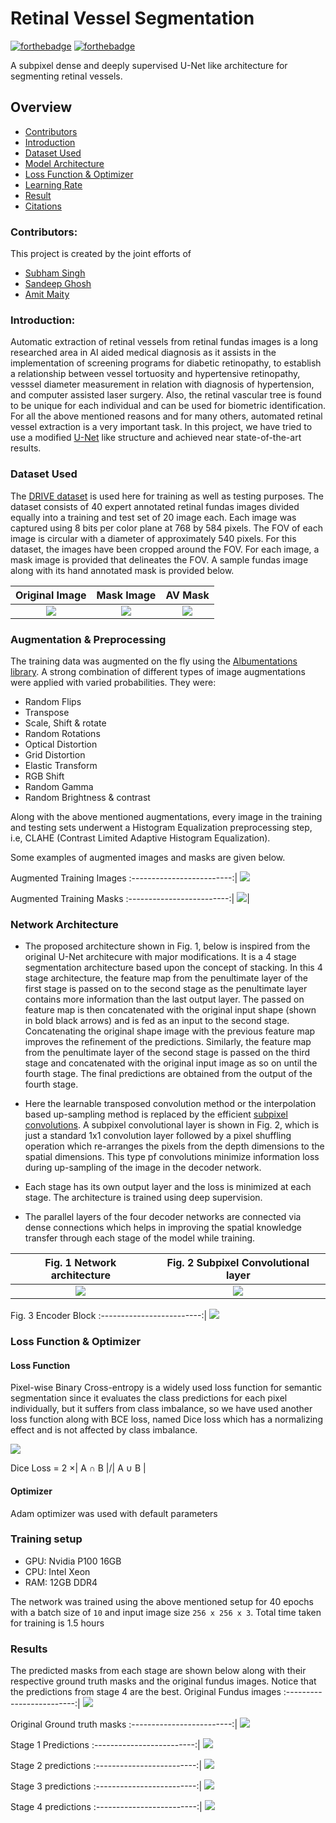# Retinal Vessel Segmentation
[![forthebadge](https://forthebadge.com/images/badges/made-with-python.svg)](https://www.python.org/)
[![forthebadge](https://forthebadge.com/images/badges/built-with-love.svg)](https://forthebadge.com)


A subpixel dense and deeply supervised U-Net like architecture for segmenting retinal vessels.

## Overview
* [Contributors](#Contributors)
* [Introduction](#Introduction)
* [Dataset Used](#Dataset-And-Preprocessing)
* [Model Architecture](#Network-Architecture)
* [Loss Function & Optimizer](#Loss-Function-And-Optimizer)
* [Learning Rate](#Learning-Rate)
* [Result](#Result)
* [Citations](#Citations)

### Contributors:
This project is created by the joint efforts of
* [Subham Singh](https://github.com/Subham2901)
* [Sandeep Ghosh](https://github.com/Sandeep2017)
* [Amit Maity](https://github.com/Neel1097)

### Introduction:
Automatic extraction of retinal vessels from retinal fundas images is a long researched area in AI aided medical diagnosis as it assists in the implementation of screening programs for diabetic retinopathy, to establish a relationship between vessel tortuosity and hypertensive retinopathy, vesssel diameter measurement in relation with diagnosis of hypertension, and computer assisted laser surgery. Also, the retinal vascular tree is found to be unique for each individual and can be used for biometric identification. 
For all the above mentioned reasons and for many others, automated retinal vessel extraction is a very important task. In this project, we have tried to use a modified [U-Net](https://arxiv.org/abs/1505.04597) like structure and achieved near state-of-the-art results. 

### Dataset Used
The [DRIVE dataset](https://drive.grand-challenge.org/) is used here for training as well as testing purposes.
The dataset consists of 40 expert annotated retinal fundas images divided equally into a training and test set of 20 image each. Each image was captured using 8 bits per color plane at 768 by 584 pixels. The FOV of each image is circular with a diameter of approximately 540 pixels. For this dataset, the images have been cropped around the FOV. For each image, a mask image is provided that delineates the FOV. 
A sample fundas image along with its hand annotated mask is provided below.

Original Image             |  Mask Image               |        AV Mask
:-------------------------:|:-------------------------:|:-------------------------:|
![](https://github.com/Sandeep2017/Retinal-Vessel-Segmentation/blob/master/img/29-training.png)  |  ![](https://github.com/Sandeep2017/Retinal-Vessel-Segmentation/blob/master/img/29_training.png)   |   ![](https://github.com/Sandeep2017/Retinal-Vessel-Segmentation/blob/master/img/29_training%20(2).png)

### Augmentation & Preprocessing

The training data was augmented on the fly using the [Albumentations library](https://albumentations.ai/).
A strong combination of different types of image augmentations were applied with varied probabilities. They were:
* Random Flips
* Transpose
* Scale, Shift & rotate
* Random Rotations
* Optical Distortion
* Grid Distortion
* Elastic Transform
* RGB Shift
* Random Gamma
* Random Brightness & contrast

Along with the above mentioned augmentations, every image in the training and testing sets underwent a Histogram Equalization preprocessing step, i.e, CLAHE (Contrast Limited Adaptive Histogram Equalization).

Some examples of augmented images and masks are given below.

Augmented Training Images
:-------------------------:|
![](https://github.com/Sandeep2017/Retinal-Vessel-Segmentation/blob/master/img/x.PNG)

Augmented Training Masks
:-------------------------:|
![](https://github.com/Sandeep2017/Retinal-Vessel-Segmentation/blob/master/img/y.PNG)|

### Network Architecture
* The proposed architecture shown in Fig. 1, below is inspired from the original U-Net architecure with major modifications. It is a 4 stage segmentation architecture based upon the concept of stacking. In this 4 stage architecture, the feature map from the penultimate layer of the first stage is passed on to the second stage as the penultimate layer contains more information than the last output layer. The passed on feature map is then concatenated with the original input shape (shown in bold black arrows) and is fed as an input to the second stage. Concatenating the original shape image with the previous feature map improves the refinement of the predictions. Similarly, the feature map from the penultimate layer of the second stage is passed on the third stage and concatenated with the original input image as so on until the fourth stage. The final predictions are obtained from the output of the fourth stage.

* Here the learnable transposed convolution method or the interpolation based up-sampling method is replaced by the efficient [subpixel convolutions](xxxxx).
A subpixel convolutional layer is shown in Fig. 2, which is just a standard 1x1 convolution layer followed by a pixel shuffling operation which re-arranges the pixels from the depth dimensions to the spatial dimensions. This type pf convolutions minimize information loss during up-sampling of the image in the decoder network.

* Each stage has its own output layer and the loss is minimized at each stage. The architecture is trained using deep supervision.

* The parallel layers of the four decoder networks are connected via dense connections which helps in improving the spatial knowledge transfer through each stage of the model while training.

Fig. 1 Network architecture | Fig. 2 Subpixel Convolutional layer
:-------------------------:|:-------------------------:|
![](https://github.com/Sandeep2017/Retinal-Vessel-Segmentation/blob/master/img/Retina1.png) | ![](https://github.com/Sandeep2017/Retinal-Vessel-Segmentation/blob/master/img/subpixel2.png)

Fig. 3 Encoder Block
:-------------------------:|
![](https://github.com/Sandeep2017/Retinal-Vessel-Segmentation/blob/master/img/Encoder1.png)

### Loss Function & Optimizer

#### Loss Function
Pixel-wise Binary Cross-entropy is a widely used loss function for semantic segmentation since it evaluates the class predictions for each pixel individually, but it suffers from class imbalance, so we have used another loss function along with BCE loss, named Dice loss which has a normalizing effect and is not affected by class imbalance. 

<img src="https://latex.codecogs.com/svg.latex?\Large&space;BCELoss={-[ylogp+(1-y)log(1-p)]}"  />


Dice Loss = 2 ×| A ∩ B |/| A ∪ B |

#### Optimizer
Adam optimizer was used with default parameters

### Training setup 
* GPU: Nvidia P100 16GB
* CPU: Intel Xeon
* RAM: 12GB DDR4

The network was trained using the above mentioned setup for 40 epochs with a batch size of ```10``` and input image size ```256 x 256 x 3```. Total time taken for training is 1.5 hours



### Results
The predicted masks from each stage are shown below along with their respective ground truth masks and the original fundus images. 
Notice that the predictions from stage 4 are the best.
Original Fundus images
:-------------------------:|
![](https://github.com/Sandeep2017/Retinal-Vessel-Segmentation/blob/master/img/Results/original.PNG)

Original Ground truth masks
:-------------------------:|
![](https://github.com/Sandeep2017/Retinal-Vessel-Segmentation/blob/master/img/Results/original%20mask.PNG)

Stage 1 Predictions
:-------------------------:|
![](https://github.com/Sandeep2017/Retinal-Vessel-Segmentation/blob/master/img/Results/only%201.PNG)

Stage 2 predictions
:-------------------------:|
![](https://github.com/Sandeep2017/Retinal-Vessel-Segmentation/blob/master/img/Results/on%3By%202.PNG)

Stage 3 predictions
:-------------------------:|
![](https://github.com/Sandeep2017/Retinal-Vessel-Segmentation/blob/master/img/Results/only%203.PNG)

Stage 4 predictions
:-------------------------:|
![](https://github.com/Sandeep2017/Retinal-Vessel-Segmentation/blob/master/img/Results/Average.PNG)





